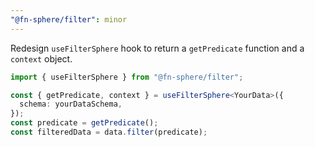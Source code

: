 ```yaml
---
"@fn-sphere/filter": minor
---
```


Redesign `useFilterSphere` hook to return a `getPredicate` function and a `context` object.

```ts
import { useFilterSphere } from "@fn-sphere/filter";

const { getPredicate, context } = useFilterSphere<YourData>({
  schema: yourDataSchema,
});
const predicate = getPredicate();
const filteredData = data.filter(predicate);
```
